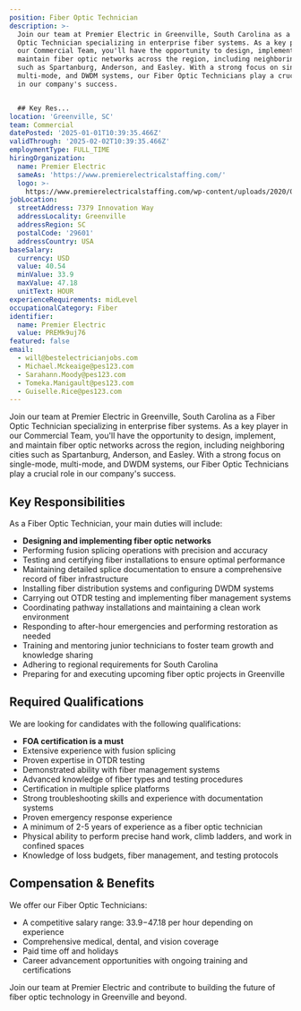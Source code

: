 ```yaml
---
position: Fiber Optic Technician
description: >-
  Join our team at Premier Electric in Greenville, South Carolina as a Fiber
  Optic Technician specializing in enterprise fiber systems. As a key player in
  our Commercial Team, you'll have the opportunity to design, implement, and
  maintain fiber optic networks across the region, including neighboring cities
  such as Spartanburg, Anderson, and Easley. With a strong focus on single-mode,
  multi-mode, and DWDM systems, our Fiber Optic Technicians play a crucial role
  in our company's success.


  ## Key Res...
location: 'Greenville, SC'
team: Commercial
datePosted: '2025-01-01T10:39:35.466Z'
validThrough: '2025-02-02T10:39:35.466Z'
employmentType: FULL_TIME
hiringOrganization:
  name: Premier Electric
  sameAs: 'https://www.premierelectricalstaffing.com/'
  logo: >-
    https://www.premierelectricalstaffing.com/wp-content/uploads/2020/05/Premier-Electrical-Staffing-logo.png
jobLocation:
  streetAddress: 7379 Innovation Way
  addressLocality: Greenville
  addressRegion: SC
  postalCode: '29601'
  addressCountry: USA
baseSalary:
  currency: USD
  value: 40.54
  minValue: 33.9
  maxValue: 47.18
  unitText: HOUR
experienceRequirements: midLevel
occupationalCategory: Fiber
identifier:
  name: Premier Electric
  value: PREMk9uj76
featured: false
email:
  - will@bestelectricianjobs.com
  - Michael.Mckeaige@pes123.com
  - Sarahann.Moody@pes123.com
  - Tomeka.Manigault@pes123.com
  - Guiselle.Rice@pes123.com
---
```




Join our team at Premier Electric in Greenville, South Carolina as a Fiber Optic Technician specializing in enterprise fiber systems. As a key player in our Commercial Team, you'll have the opportunity to design, implement, and maintain fiber optic networks across the region, including neighboring cities such as Spartanburg, Anderson, and Easley. With a strong focus on single-mode, multi-mode, and DWDM systems, our Fiber Optic Technicians play a crucial role in our company's success.

## Key Responsibilities
As a Fiber Optic Technician, your main duties will include:
- **Designing and implementing fiber optic networks**
- Performing fusion splicing operations with precision and accuracy
- Testing and certifying fiber installations to ensure optimal performance
- Maintaining detailed splice documentation to ensure a comprehensive record of fiber infrastructure
- Installing fiber distribution systems and configuring DWDM systems
- Carrying out OTDR testing and implementing fiber management systems
- Coordinating pathway installations and maintaining a clean work environment
- Responding to after-hour emergencies and performing restoration as needed
- Training and mentoring junior technicians to foster team growth and knowledge sharing
- Adhering to regional requirements for South Carolina
- Preparing for and executing upcoming fiber optic projects in Greenville

## Required Qualifications
We are looking for candidates with the following qualifications:
- **FOA certification is a must**
- Extensive experience with fusion splicing
- Proven expertise in OTDR testing
- Demonstrated ability with fiber management systems
- Advanced knowledge of fiber types and testing procedures
- Certification in multiple splice platforms
- Strong troubleshooting skills and experience with documentation systems
- Proven emergency response experience
- A minimum of 2-5 years of experience as a fiber optic technician
- Physical ability to perform precise hand work, climb ladders, and work in confined spaces
- Knowledge of loss budgets, fiber management, and testing protocols

## Compensation & Benefits
We offer our Fiber Optic Technicians:
- A competitive salary range: $33.9-$47.18 per hour depending on experience
- Comprehensive medical, dental, and vision coverage
- Paid time off and holidays
- Career advancement opportunities with ongoing training and certifications

Join our team at Premier Electric and contribute to building the future of fiber optic technology in Greenville and beyond.
